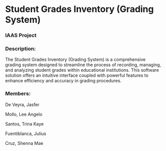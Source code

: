 <h1>Student Grades Inventory (Grading System)</h1>
<h3>IAAS Project</h3>

<h3>Description:</h3>
<p>The Student Grades Inventory (Grading System) is a comprehensive grading system designed to streamline the process of recording, managing, and analyzing student grades within educational institutions. This software solution offers an intuitive interface coupled with powerful features to enhance efficiency and accuracy in grading procedures.</p>

<h3>Members:</h3>
<p>De Veyra, Jasfer</p>
<p>Mollo, Lee Angelo</p>
<p>Santos, Trina Kaye</p>
<p>Fuentiblanca, Julius</p>
<p>Cruz, Shenna Mae</p>
